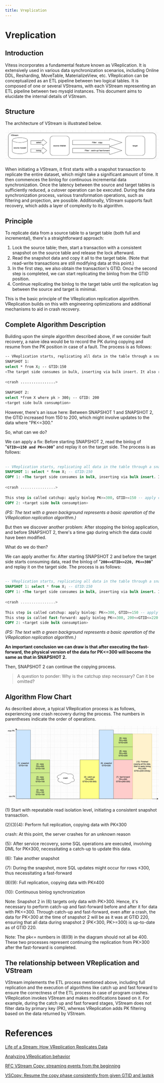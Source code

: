 ```yaml
---
title: Vreplication
---
```


# **Vreplication**

## **Introduction**

Vitess incorporates a fundamental feature known as VReplication. It is extensively used in various data synchronization scenarios, including Online DDL, Resharding, MoveTable, MaterializeView, etc. VReplication can be conceptualized as an ETL pipeline between two logical tables. It is composed of one or several VStreams, with each VStream representing an ETL pipeline between two mysqld instances. This document aims to elucidate the internal details of VStream.

## **Structure**

The architecture of VStream is illustrated below. 

![structure](images/Vreplication_1.png)

When initiating a VStream, it first starts with a snapshot transaction to replicate the entire dataset, which might take a significant amount of time. It then commences the binlog for continuous incremental data synchronization. Once the latency between the source and target tables is sufficiently reduced, a cutover operation can be executed. During the data synchronization process, various transformation operations, such as filtering and projection, are possible. Additionally, VStream supports fault recovery, which adds a layer of complexity to its algorithm.

## **Principle**

To replicate data from a source table to a target table (both full and incremental), there's a straightforward approach:

1. Lock the source table; then, start a transaction with a consistent snapshot on the source table and release the lock afterward.
2. Read the snapshot data and copy it all to the target table. (Note that read-write transactions are still modifying data at this point.)
3. In the first step, we also obtain the transaction's GTID. Once the second step is completed, we can start replicating the binlog from the GTID position.
4. Continue replicating the binlog to the target table until the replication lag between the source and target is minimal.

This is the basic principle of the VReplication replication algorithm. VReplication builds on this with engineering optimizations and additional mechanisms to aid in crash recovery.

## **Complete Algorithm Description**

Building upon the simple algorithm described above, if we consider fault recovery, a naive idea would be to record the PK during copying and resume from the PK position in case of a fault. The process is as follows:

```bash
-- VReplication starts, replicating all data in the table through a snapshot
SNAPSHOT 1:
select * from X; -- GTID:150
<The target side consumes in bulk, inserting via bulk insert. It also records the highest inserted PK, for example, pk=300>

<crash ................>

SNAPSHOT 2:
select *from X where pk > 300; -- GTID: 200
<target side bulk consumption>
```

However, there's an issue here: Between SNAPSHOT 1 and SNAPSHOT 2, the GTID increased from 150 to 200, which might involve updates to the data where "PK<=300."

So, what can we do?

We can apply a fix: Before starting SNAPSHOT 2, read the binlog of "**`GTID>=150 and PK<=300`**" and replay it on the target side. The process is as follows:

```sql

-- VReplication starts, replicating all data in the table through a snapshot
SNAPSHOT 1: select * from X; -- GTID:150
COPY 1: <The target side consumes in bulk, inserting via bulk insert. It also records the highest inserted PK, for example, 300>

<crash ................>

This step is called catchup: apply binlog PK<=300, GTID>=150 -- apply continuously until catching up to the latest GTID, like 200. Then stop and continue copying. SNAPSHOT 2: select * from X where pk > 300; -- GTID: 220
COPY 2: <target side bulk consumption>
```

*(PS: The text with a green background represents a basic operation of the VReplication replication algorithm.)*

But then we discover another problem: After stopping the binlog application, and before SNAPSHOT 2, there's a time gap during which the data could have been modified.

What do we do then?

We can apply another fix: After starting SNAPSHOT 2 and before the target side starts consuming data, read the binlog of "**`200<=GTID<=220, PK<=300`**" and replay it on the target side. The process is as follows:

```sql

-- VReplication starts, replicating all data in the table through a snapshot
SNAPSHOT 1: select * from X; -- GTID:150
COPY 1: <The target side consumes in bulk, inserting via bulk insert. It also records the highest inserted PK, for example, 300>

<crash ................>

This step is called catchup: apply binlog: PK<=300, GTID>=150 -- apply continuously until catching up to the latest GTID, like 200. Then stop and continue copying. SNAPSHOT 2: select * from X where pk > 300; -- GTID: 220
This step is called fast-forward: apply binlog PK<=300, 200<=GTID<=220
COPY 2: <target side bulk consumption>

```

*(PS: The text with a green background represents a basic operation of the VReplication replication algorithm.)*

**An important conclusion we can draw is that after executing the fast-forward, the physical version of the data for PK<=300 will become the same as that in SNAPSHOT 2.**

Then, SNAPSHOT 2 can continue the copying process.

> A question to ponder: Why is the catchup step necessary? Can it be omitted?
>

## **Algorithm Flow Chart**

As described above, a typical VReplication process is as follows, experiencing one crash recovery during the process. The numbers in parentheses indicate the order of operations.

![Algorithm Flow](images/Vreplication_2.jpeg)

(1) Start with repeatable read isolation level, initiating a consistent snapshot transaction.

(2)(3)(4): Perform full replication, copying data with PK≤300

crash: At this point, the server crashes for an unknown reason

(5): After service recovery, some SQL operations are executed, involving DML for PK≤300, necessitating a catch-up to update this data.

(6): Take another snapshot

(7): During the snapshot, more SQL updates might occur for rows ≤300, thus necessitating a fast-forward

(8)(9): Full replication, copying data with PK≤400

(10): Continuous binlog synchronization

Note: Snapshot 2 in (6) targets only data with PK>300. Hence, it's necessary to perform catch-up and fast-forward before and after it for data with PK<=300. Through catch-up and fast-forward, even after a crash, the data for PK<300 at the time of snapshot 2 will be as it was at GTID 220, ensuring that all data during snapshot 2 (PK<300, PK>=300) is up-to-date as of GTID 220.

Note: The pk<= numbers in (8)(9) in the diagram should not all be 400. These two processes represent continuing the replication from PK>300 after the fast-forward is completed.

## The relationship between VReplication and VStream

VStream implements the ETL process mentioned above, including full replication and the execution of algorithms like catch up and fast forward to ensure the correctness of the ETL process in case of program crashes. VReplication invokes VStream and makes modifications based on it. For example, during the catch up and fast forward stages, VStream does not filter data by primary key (PK), whereas VReplication adds PK filtering based on the data returned by VStream.

# References
[Life of a Stream: How VReplication Replicates Data](https://vitess.io/docs/16.0/reference/vreplication/internal/life-of-a-stream/)

[Analyzing VReplication behavior](https://github.com/vitessio/vitess/issues/8056)

[RFC VStream Copy: streaming events from the beginning](https://github.com/vitessio/vitess/issues/6277)

[VSCopy: Resume the copy phase consistently from given GTID and lastpk](https://github.com/vitessio/vitess/pull/11103)